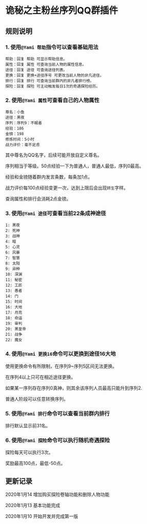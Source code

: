 # 诡秘之主粉丝序列QQ群插件

## 规则说明
### 1. 使用`@Yami 帮助`指令可以查看基础用法

```
帮助：回复 帮助 可显示帮助信息。
属性：回复 属性 可查询当前人物的属性信息。
途径：回复 途径 可查询途径列表。
更换：回复 更换+途径序号 可更改当前人物的非凡途径。
排行：回复 排行 可查询当前群内的非凡者排行榜。
探险：回复 探险 可主动触发每日1次的奇遇探险经历。
```

### 2. 使用`@Yami 属性`可查看自己的人物属性
```
尊名：小鱼
途径：黑夜
序列：序列9：不眠者
经验：186
金镑：198
修炼时间：5小时
战力评价：毫不足虑
```
其中尊名为QQ名字，后续可能开放自定义尊名。

序列相当于等级。50点经验一下为普通人，普通人最低，序列0最高。

经验和金镑随着群内发言条数，每条加1点。

战力评价每100点经验变更一次，达到上限后会出现`转生`字样。

查询属性和排行会消耗2点金镑。

### 3. 使用`@Yami 途径`可查看当前22条成神途径
```
1: 黑夜
2: 死神
3: 战神
4: 暗
5: 心灵
6: 风暴
7: 智慧
8: 太阳
9: 异种
10: 深渊
11: 秘密
12: 工匠
13: 愚者
14: 门
15: 时间
16: 大地
17: 月亮
18: 命运
19: 审判
20: 黑皇帝
21: 战争
22: 魔女
```

### 4. 使用`@Yami 更换16`命令可以更换到途径16大地

使用更换命令有所限制，在序列9~序列5区间无法更换。

在序列4以上只可在相近途径更换。

如果某一序列存在序列0真神，则其余该序列人员最高只能升到序列2.

普通人阶段可以任意转换序列。

### 5. 使用`@Yami 排行`命令可以查看当前群内排行
排行默认显示前31名。
### 6. 使用`@Yami 探险`命令可以执行随机奇遇探险
探险每天可以执行3次。

奖励最高100点，最低-50点。

## 更新记录

2020年1月14 增加购买探险卷轴功能和删除人物功能

2020年1月13 基本功能完成

2020年1月10 开始开发并完成第一版
